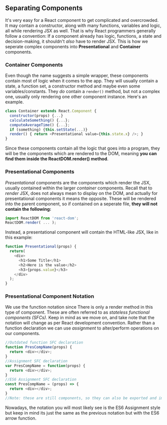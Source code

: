 ## Separating Components
It's very easy for a React component to get complicated and overcrowded. It may contain a constructor, along with many functions, variables and logic, all while rendering JSX as well. That is why React programmers generally follow a convention: If a component already has logic, functions, a state and decision-making, it shouldn't _also_ have to render JSX. This is how we seperate complex components into __Presentational__ and __Container__ components.

### Container Components
Even though the name suggests a simple wrapper, these components contain most of logic when it comes to the app. They will usually contain a state, a function set, a constructor method and maybe even some variables/constants. They _do_ contain a `render()` method, but not a complex one, usually only rendering one other component instance. Here's an example.
```js
class Container extends React.Component {
  constructor(props) {...}
  calculateSomething() {...};
  computeAverageTime() {...};
  if (something) {this.setState(...)}
  render() { return <Presentational value={this.state.x} />; }
}
```
Since these components contain all the logic that goes into a program, they will be the components which are rendered to the DOM, meaning __you can find them inside the ReactDOM.render() method__.

### Presentational Components
_Presentational_ components are the components which render the JSX, usually contained within the larger _container_ components. Recall that to _render_ JSX, does not always mean to display on the DOM, and actually for presentational components it means the opposite. These will be rendered into the parent component, so if contained on a seperate file, __they will not contain the following:__
```js
import ReactDOM from 'react-dom';
ReactDOM.render( ... );
```
Instead, a presentational component will contain the HTML-like JSX, like in this example:
```js
function Presentational(props) {
  return(
    <div>
      <h1>Some Title</h1>
      <h2>Here is the value</h2>
      <h3>{props.value}</h3>
    </div>
  );
}
```
### Presentational Component Notation
We use the function notation since There is only a render method in this type of component. These are often referred to as _stateless functional components (SFCs)_. Keep in mind as we move on, and take note that the notation will change as per React development convention. Rather than a function declaration we can use _assignment_ to alter/perform operations on our components.
```js
//Outdated function SFC declaration
function PresCompName(props) {
  return <div></div>;
}
//Assignment SFC declaration
var PresCompName = function(props) {
  return <div></div>;
}
//ES6 Assignment SFC declaration
const PresCompName = (props) => {
  return <div></div>;
}
//Note: these are still components, so they can also be exported and imported
```
Nowadays, the notation you will most likely see is the ES6 Assignment style but keep in mind its just the same as the previous notation but with the ES6 arrow function.

